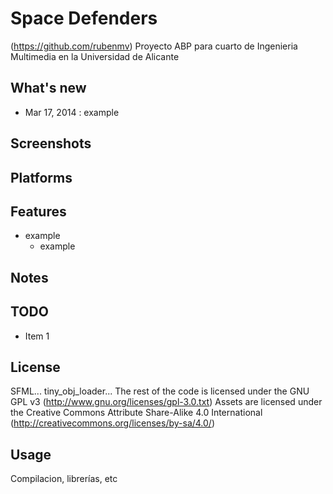 Space Defenders
===============

(https://github.com/rubenmv)
Proyecto ABP para cuarto de Ingenieria Multimedia en la Universidad de Alicante

What's new
----------

* Mar 17, 2014 : example

Screenshots
-----------

Platforms
---------

Features
--------

* example
  * example

Notes
-----

TODO
----

* Item 1

License
-------

SFML...
tiny_obj_loader...
The rest of the code is licensed under the GNU GPL v3 (http://www.gnu.org/licenses/gpl-3.0.txt)
Assets are licensed under the Creative Commons Attribute Share-Alike 4.0 International (http://creativecommons.org/licenses/by-sa/4.0/)

Usage
-----

Compilacion, librerías, etc
